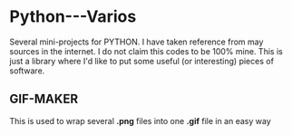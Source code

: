 # Python---Varios
Several mini-projects for PYTHON. I have taken reference from may sources in the internet. I do not claim this codes to be 100% mine. This is just a library where I'd like to put some useful (or interesting) pieces of software.

## GIF-MAKER
This is used to wrap several **.png** files into one **.gif** file in an easy way
